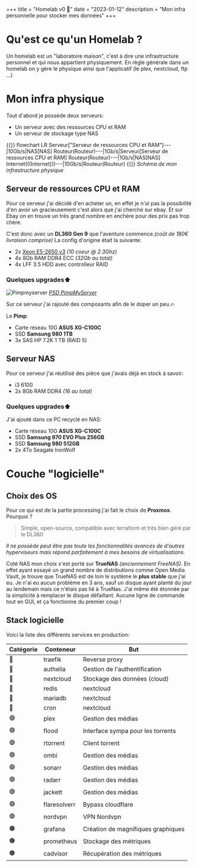 +++
title = "Homelab v0 🚧"
date = "2023-01-12"
description = "Mon infra personnelle pour stocker mes données"
+++

# Qu'est ce qu'un Homelab ?
Un homelab est un "laboratoire maison", c'est à dire une infrastructure personnel et qui nous appartient physiquement. En règle générale dans un homelab on y gère le physique ainsi que l'applicatif (le plex, nextcloud, ftp ...)

# Mon infra physique

Tout d'abord je possède deux serveurs:
- Un serveur avec des ressources CPU et RAM
- Un serveur de stockage type NAS


{{<mermaid>}}
flowchart LR
    Serveur["Serveur de ressources CPU et RAM"]---|10Gb/s|NAS[NAS]
    Routeur(Routeur)---|1Gb/s|Serveur[Serveur de ressources CPU et RAM]
    Routeur(Routeur)---|1Gb/s|NAS[NAS]
    Internet(((Internet)))---|10Gb/s|Routeur(Routeur)
{{</mermaid>}}
*Schéma de mon infrastructure physique*

## Serveur de ressources CPU et RAM
Pour ce serveur j'ai décidé d'en acheter un, en effet je n'ai pas la possibilité d'en avoir un gracieusement c'est alors que j'ai cherché sur ebay. Et sur Ebay on en trouve un très grand nombre en enchère pour des prix pas trop chère. 

C'est donc avec un **DL360 Gen 9** que l'aventure commence.*(coût de 180€ livraison comprise)*
La config d'origine était la suivante: 
- 2x [Xeon E5-2650 v3](https://www.intel.fr/content/www/fr/fr/products/sku/81705/intel-xeon-processor-e52650-v3-25m-cache-2-30-ghz/specifications.html) *(10 coeur @ 2.3Ghz)*
- 4x 8Gb RAM DDR4 ECC *(32Gb au total)*
- 4x LFF 3.5 HDD avec controlleur RAID

### Quelques upgrades⬆️
![Pimpmyserver](/images/projects/pimp-my-server.png)
*[PSD PimpMyServer](/images/projects/pimp-my-server.psd)*

Sur ce serveur j'ai rajouté des composants afin de le doper un peu.🔥

Le **Pimp**:
- Carte réseau 10G **ASUS XG-C100C**
- SSD **Samsung 980 1TB**
- 3x SAS HP 7.2K 1 TB (RAID 5)


## Serveur NAS

Pour ce serveur j'ai réutilisé des pièce que j'avais déjà en stock à savoir:

- i3 6100
- 2x 8Gb RAM DDR4 *(16 au total)*


### Quelques upgrades⬆️

J'ai ajouté dans ce PC recyclé en NAS:
- Carte réseau 10G **ASUS XG-C100C**
- SSD **Samsung 970 EVO Plus 256GB**
- SSD **Samsung 980 512GB**
- 2x 4To Seagate IronWolf 


# Couche "logicielle"

## Choix des OS

Pour ce qui est de la partie processing j'ai fait le choix de **Proxmox**. Pourquoi ?
> Simple, open-source, compatible avec terraform et très bien géré par le DL360

*Il ne possède peut être pas toute les fonctionnalités avancés de d'autres hyperviseurs mais répond parfaitement à mes besoins de virtualisations.*

Coté NAS mon choix s'est porté sur **TrueNAS** *(anciennement FreeNAS)*. En effet ayant essayé un grand nombre de distributions comme Open Media Vault, je trouve que TrueNAS est de loin le système le **plus stable** que j'ai eu. Je n'ai eu aucun problème en 3 ans, sauf un disque ayant planté du jour au lendemain mais ce n'étais pas lié à TrueNas. J'ai même été étonnée par la simplicité à remplacer le disque défaillant. Aucune ligne de commande tout en GUI, et ça fonctionne du premier coup !

## Stack logicielle 

Voici la liste des différents services en production: 

| Catégorie | Conteneur    | But                                | 
|-----------|--------------|------------------------------------|
| 🔴        | traefik      | Reverse proxy                      |
| 🔴        | authelia     | Gestion de l'authentification      |
| 🔵        | nextcloud    | Stockage des données (cloud)       |
| 🔵        | redis        | nextcloud                          |
| 🔵        | mariadb      | nextcloud                          |
| 🔵        | cron         | nextcloud                          |
| 🟣        | plex         | Gestion des médias                 |
| 🟣        | flood        | Interface sympa pour les torrents  |
| 🟣        | rtorrent     | Client torrent                     |
| 🟣        | ombi         | Gestion des médias                 |
| 🟣        | sonarr       | Gestion des médias                 |
| 🟣        | radarr       | Gestion des médias                 |
| 🟣        | jackett      | Gestion des médias                 |
| 🟣        | flaresolverr | Bypass cloudflare                  |
| 🟣        | nordvpn      | VPN Nordvpn                        |
| 🟠        | grafana      | Création de magnifiques graphiques |
| 🟠        | prometheus   | Stockage des métriques             |
| 🟠        | cadvisor     | Récupération des métriques         |

